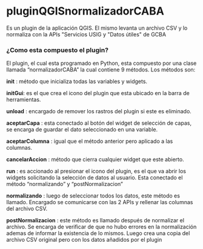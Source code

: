 # pluginQGISnormalizadorCABA
Es un plugin de la aplicación QGIS. El mismo levanta un archivo CSV y lo normaliza con la APIs "Servicios USIG y "Datos útiles" de GCBA

### ¿Como esta compuesto el plugin?

El plugin, el cual esta programado en Python, esta compuesto por una clase llamada “normalizadorCABA” la cual contiene 9 métodos. Los métodos son:

__init__ : método que inicializa todas las variables y widgets.

__initGui__: es el que crea el icono del plugin que esta ubicado en la barra de herramientas.

__unload__ : encargado de remover los rastros del plugin si este es eliminado.

__aceptarCapa__ : esta conectado al botón del widget de selección de capas, se encarga de guardar el dato seleccionado en una variable.

__aceptarColumna__ : igual que el método anterior pero aplicado a las columnas.

__cancelarAccion__ : método que cierra cualquier widget que este abierto.

__run__ : es accionado al presionar el icono del plugin, es el que va abrir los widgets solicitando la selección de datos al usuario. Esta conectado el método “normalizando” y “postNormalizacion”

__normalizando__ : luego de seleccionar todos los datos, este método es llamado. Encargado se comunicarse con las 2 APIs y rellenar las columnas del archivo CSV.

__postNormalizacion__ : este método es llamado después de normalizar el archivo. Se encarga de verificar de que no hubo errores en la normalización ademas de informar la existencia de lo mismos. Luego crea una copia del archivo CSV original pero con los datos añadidos por el plugin
